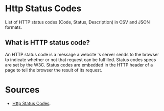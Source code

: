 # Http Status Codes

List of HTTP status codes (Code, Status, Description) in CSV and JSON formats.

## What is HTTP status code?

An HTTP status code is a message a website 's server sends to the browser to indicate whether or not that request can be fulfilled. Status codes specs are set by the W3C. Status codes are embedded in the HTTP header of a page to tell the browser the result of its request.

# Sources

- [Http Status Codes](https://www.webfx.com/web-development/glossary/http-status-codes/).

